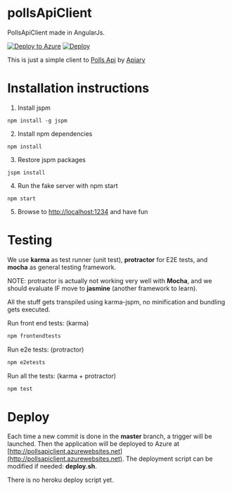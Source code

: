 # pollsApiClient
PollsApiClient made in AngularJs.

[![Deploy to Azure](http://azuredeploy.net/deploybutton.png)](https://azuredeploy.net/)
[![Deploy](https://www.herokucdn.com/deploy/button.png)](https://heroku.com/deploy)

This is just a simple client to [Polls Api](http://docs.pollsapi.apiary.io) by [Apiary](http://www.apiary.io)

# Installation instructions

1. Install jspm

  ```npm install -g jspm```

2. Install npm dependencies

  ```npm install```

3. Restore jspm packages

  ```jspm install```

4. Run the fake server with npm start

  ```npm start```

5. Browse to [http://localhost:1234](http://localhost:1234) and have fun

# Testing

We use **karma** as test runner (unit test), **protractor** for E2E tests, and **mocha** as general testing framework.

NOTE: protractor is actually not working very well with **Mocha**, and we should evaluate IF move to **jasmine** (another framework to learn).

All the stuff gets transpiled using karma-jspm, no minification and bundling gets executed.

Run front end tests: (karma)
```bash
npm frontendtests
```

Run e2e tests: (protractor)
```bash
npm e2etests
```

Run all the tests: (karma + protractor)
```bash
npm test
```

# Deploy

Each time a new commit is done in the **master** branch, a trigger will be launched. Then the application will be deployed to Azure at [http://pollsapiclient.azurewebsites.net](http://pollsapiclient.azurewebsites.net). The deployment script can be modified if needed: **deploy.sh**.

There is no heroku deploy script yet.
